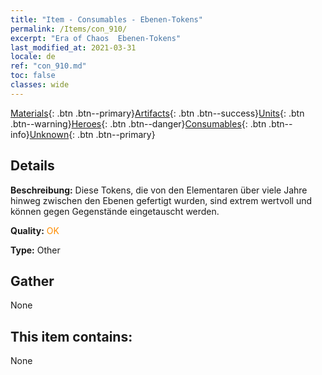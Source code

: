 ```yaml
---
title: "Item - Consumables - Ebenen-Tokens"
permalink: /Items/con_910/
excerpt: "Era of Chaos  Ebenen-Tokens"
last_modified_at: 2021-03-31
locale: de
ref: "con_910.md"
toc: false
classes: wide
---
```

 [Materials](/de/Items/){: .btn .btn--primary}[Artifacts](/de/Items/Artifacts/){: .btn .btn--success}[Units](/de/Items/Units/){: .btn .btn--warning}[Heroes](/de/Items/Heroes/){: .btn .btn--danger}[Consumables](/de/Items/Consumables/){: .btn .btn--info}[Unknown](/de/Items/Unknown/){: .btn .btn--primary}

## Details
 **Beschreibung:** Diese Tokens, die von den Elementaren über viele Jahre hinweg zwischen den Ebenen gefertigt wurden, sind extrem wertvoll und können gegen Gegenstände eingetauscht werden.

 **Quality:** <span style="color: #FF8C00">OK</span>

 **Type:** Other

## Gather

  None

## This item contains:

  None

